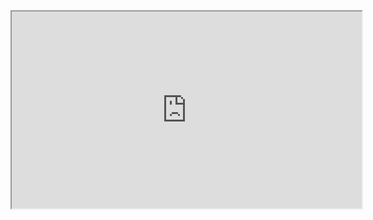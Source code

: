 <iframe width="560" height="315" src='https://dbdiagram.io/embed/64ee333b02bd1c4a5ea0dfac'> </iframe>
